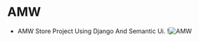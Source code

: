 # AMW
- AMW Store Project Using Django And Semantic Ui.
!![AMW](https://user-images.githubusercontent.com/23743724/168533440-1b73eb29-5cb5-4f00-abe8-c903365e4c32.png)
